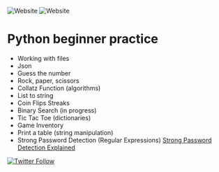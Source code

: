 ![Website](https://img.shields.io/website?label=3.8&style=flat-square&up_color=yellow&up_message=PYTHON&url=https%3A%2F%2Fwww.python.org%2F) ![Website](https://img.shields.io/website?label=License&style=flat-square&up_color=blue&up_message=Apache%202.0&url=http%3A%2F%2Fwww.apache.org%2Flicenses%2FLICENSE-2.0.html)


# Python beginner practice  

 
+ Working with files  
+ Json    
+ Guess the number   
+ Rock, paper, scissors   
+ Collatz Function  (algorithms)
+ List to string 
+ Coin Flips Streaks 
+ Binary Search (in progress)  
+ Tic Tac Toe  (dictionaries)
+ Game Inventory  
+ Print a table (string manipulation) 
+ Strong Password Detection (Regular Expressions) [Strong Password Detection Explained](https://github.com/caro-oviedo/Python-Code-Newbie/blob/master/password_detection_explained.md)


[![Twitter Follow](https://img.shields.io/twitter/follow/Caro_Oviedo_?color=1DA1F2&logo=twitter&style=for-the-badge)](https://twitter.com/Caro_Oviedo_)

